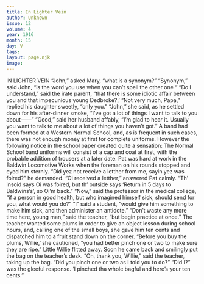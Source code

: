 ```yaml
---
title: In Lighter Vein
author: Unknown
issue: 12
volume: 4
year: 1916
month: 15
day: V
tags:
layout: page.njk
image:
---
```

IN LIGHTER VEIN       “John,” asked Mary, “what is a synonym?”    “Synonym,” said John, “is the word you use when you can’t spell the other one “       “Do I understand,” said the irate parent, “that there is some idiotic affair between you and that impecunious young Dedbroke?,’    “Not very much, Papa,” replied his daughter sweetly, “only you.”      “John,” she said, as he settled down for his after-dinner smoke, “I've got a lot of things I want to talk to you about——”    “Good,” said her husband affably, “I’m glad to hear it. Usually you want to talk to me about a lot of things you haven’t got.”       A band had been formed at a Western Normal School, and, as is frequent in such cases, there was not enough money at first for complete uniforms. However the following notice in the school paper created quite a sensation:    The Normal Schoo! band uniforms will consist of a cap and coat at first, with the probable addition of trousers at a later date.       Pat was hard at work in the Baldwin Locomotive Works when the foreman on his rounds stopped and eyed him sternly.    “Did yez not receive a letther from me, sayin yez was foired?” he demanded.    “Oi received a letther,” answered Pat calmly. “Th’ insoid says Oi was foired, but th’ outside says ‘Return in 5 days to Baldwins’s’, so Oi’m back.”       “Now,” said the professor in the medical college, “if a person in good health, but who imagined himself sick, should send for you, what would you do?”    “I” said a student, “would give him something to make him sick, and then administer an antidote.”    “Don’t waste any more time here, young man,” said the teacher, “but begin practice at once.”       The teacher wanted some plums in order to give an object lesson during school hours, and, calling one of the small boys, she gave him ten cents and dispatched him to a fruit stand down on the corner.    “Before you buy the plums, Willie,’ she cautioned, “you had better pinch one or two to make sure they are ripe.”    Little Willie flitted away. Soon he came back and smilingly put the bag on the teacher’s desk.    “Oh, thank you, Willie,” said the teacher, taking up the bag. “Did you pinch one or two as I told you to do?”    “Did I?” was the gleeful response. ‘I pinched tha whole bagful and here’s your ten cents.”


